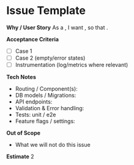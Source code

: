 # Issue Template

**Why / User Story**
As a <role>, I want <goal>, so that <benefit>.

**Acceptance Criteria**
- [ ] Case 1
- [ ] Case 2 (empty/error states)
- [ ] Instrumentation (log/metrics where relevant)

**Tech Notes**
- Routing / Component(s):
- DB models / Migrations:
- API endpoints:
- Validation & Error handling:
- Tests: unit / e2e
- Feature flags / settings:

**Out of Scope**
- What we will not do this issue

**Estimate**
2
